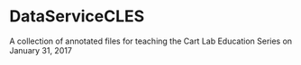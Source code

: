 # DataServiceCLES
A collection of annotated files for teaching the Cart Lab Education Series on January 31, 2017
